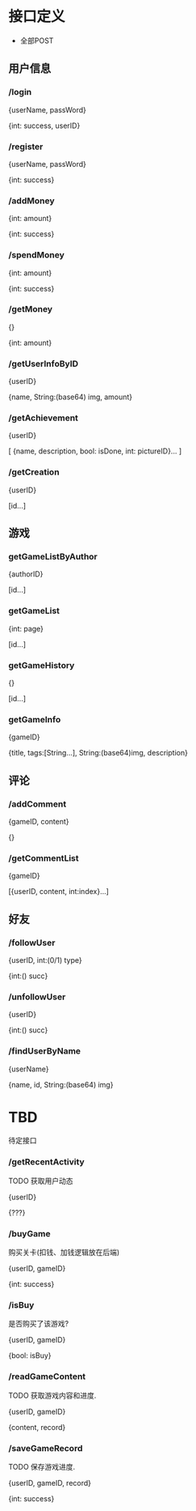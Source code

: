 # 接口定义
- 全部POST
## 用户信息
### /login
{userName, passWord}

{int: success, userID}

### /register
{userName, passWord}

{int: success}

### /addMoney
{int: amount}

{int: success}

### /spendMoney
{int: amount}

{int: success}

### /getMoney
{}

{int: amount}

### /getUserInfoByID
{userID}

{name, String:(base64) img, amount}

### /getAchievement
{userID}

[ {name, description, bool: isDone, int: pictureID}... ]

### /getCreation
{userID}

[id...]

## 游戏
### getGameListByAuthor
{authorID}

[id...]

### getGameList
{int: page}

[id...]

### getGameHistory
{}

[id...]

### getGameInfo
{gameID}

{title, tags:[String...], String:(base64)img, description}

## 评论
### /addComment
{gameID, content}

{}

### /getCommentList
{gameID}

[{userID, content, int:index}...]

## 好友
### /followUser
{userID, int:(0/1) type}

{int:() succ}

### /unfollowUser
{userID}

{int:() succ}

### /findUserByName
{userName}

{name, id, String:(base64) img}

# TBD
待定接口
### /getRecentActivity
TODO 获取用户动态

{userID}

{???}

### /buyGame
购买关卡(扣钱、加钱逻辑放在后端)

{userID, gameID}

{int: success}

### /isBuy
是否购买了该游戏?

{userID, gameID}

{bool: isBuy}

### /readGameContent
TODO 获取游戏内容和进度.

{userID, gameID}

{content, record}

### /saveGameRecord
TODO 保存游戏进度.

{userID, gameID, record}

{int: success}



